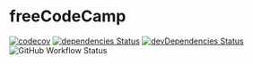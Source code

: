 # freeCodeCamp

[![codecov](https://codecov.io/gh/marcobiedermann/freeCodeCamp/branch/master/graph/badge.svg)](https://codecov.io/gh/marcobiedermann/freeCodeCamp)
[![dependencies Status](https://img.shields.io/david/marcobiedermann/freeCodeCamp.svg)](https://david-dm.org/marcobiedermann/freeCodeCamp)
[![devDependencies Status](https://img.shields.io/david/dev/marcobiedermann/freeCodeCamp.svg)](https://david-dm.org/marcobiedermann/freeCodeCamp?type=dev)
![GitHub Workflow Status](https://img.shields.io/github/workflow/status/marcobiedermann/freeCodeCamp/CI)